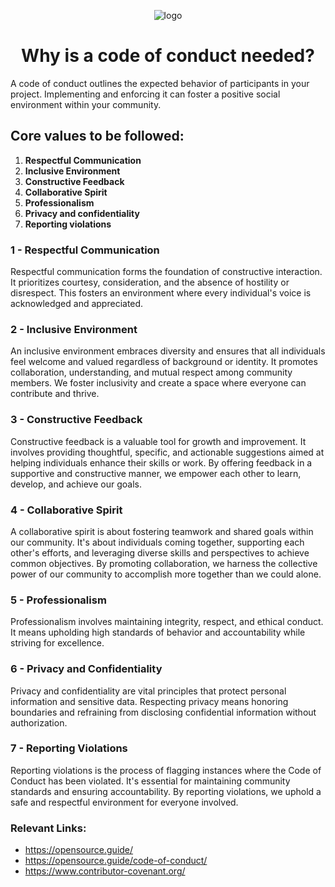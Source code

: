 <div align="center">

![logo](../assets/logo.png)
# Why is a code of conduct needed?

</div>

A code of conduct outlines the expected behavior of participants in your project. Implementing and enforcing it can foster a positive social environment within your community.

## Core values to be followed:

1. **Respectful Communication**
2. **Inclusive Environment**
3. **Constructive Feedback**
4. **Collaborative Spirit**
5. **Professionalism**
6. **Privacy and confidentiality** 
7. **Reporting violations**

### 1 - Respectful Communication

Respectful communication forms the foundation of constructive interaction. It prioritizes courtesy, consideration, and the absence of hostility or disrespect. This fosters an environment where every individual's voice is acknowledged and appreciated.

### 2 - Inclusive Environment

An inclusive environment embraces diversity and ensures that all individuals feel welcome and valued regardless of background or identity. It promotes collaboration, understanding, and mutual respect among community members. We foster inclusivity and create a space where everyone can contribute and thrive.

### 3 - Constructive Feedback

Constructive feedback is a valuable tool for growth and improvement. It involves providing thoughtful, specific, and actionable suggestions aimed at helping individuals enhance their skills or work. By offering feedback in a supportive and constructive manner, we empower each other to learn, develop, and achieve our goals.

### 4 - Collaborative Spirit

A collaborative spirit is about fostering teamwork and shared goals within our community. It's about individuals coming together, supporting each other's efforts, and leveraging diverse skills and perspectives to achieve common objectives. By promoting collaboration, we harness the collective power of our community to accomplish more together than we could alone.

### 5 - Professionalism

Professionalism involves maintaining integrity, respect, and ethical conduct. It means upholding high standards of behavior and accountability while striving for excellence.

### 6 - Privacy and Confidentiality 

Privacy and confidentiality are vital principles that protect personal information and sensitive data. Respecting privacy means honoring boundaries and refraining from disclosing confidential information without authorization.

### 7 - Reporting Violations

Reporting violations is the process of flagging instances where the Code of Conduct has been violated. It's essential for maintaining community standards and ensuring accountability. By reporting violations, we uphold a safe and respectful environment for everyone involved.

### Relevant Links:
- https://opensource.guide/
- https://opensource.guide/code-of-conduct/
- https://www.contributor-covenant.org/

